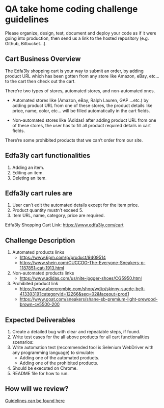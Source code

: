 QA take home coding challenge guidelines
===============================================

Please organize, design, test, document and deploy your code as if it were
going into production, then send us a link to the hosted repository (e.g.
Github, Bitbucket...).


Cart Business Overview
----------------------

The Edfa3ly shopping cart is your way to submit an order, by adding product URL which has been gotten from any store like Amazon, eBay, etc… to the cart then check out the cart.

There’re two types of stores, automated stores, and non-automated ones.

* Automated stores like (Amazon, eBay, Ralph Lauren, GAP …etc.) by adding product URL from one of these stores, the product details like price, name, color, etc… will be filled automatically in the cart fields.

* Non-automated stores like (Adidas) after adding product URL from one of these stores, the user has to fill all product required details in cart fields.

There’re some prohibited products that we can’t order from our site.

Edfa3ly cart functionalities
----------------------------

   1. Adding an item.
   1. Editing an item.
   1. Deleting an item.
   
Edfa3ly cart rules are
----------------------
   1. User can’t edit the automated details except for the item price.
   1. Product quantity mustn’t exceed 5.
   1. Item URL, name, category, price are required.


Edfa3ly Shopping Cart Link: https://www.edfa3ly.com/cart


Challenge Description
---------------------
1. Automated products links
	* https://www.6pm.com/p/product/9409514
	* https://www.shein.com/CUCCOO-The-Everyone-Sneakers-p-1187851-cat-1913.html
1. Non-automated products links
	* https://www.adidas.com/us/nite-jogger-shoes/CG5950.html
1. Prohibited product link
	* https://www.abercrombie.com/shop/wd/p/skinny-suede-belt-41330319?categoryId=12266&seq=02&faceout=prod1
    * https://www.goat.com/sneakers/shane-sb-premium-light-orewood-brown-cv5500-200
  
Expected Deliverables
---------------------

1. Create a detailed bug with clear and repeatable steps, if found.
1. Write test cases for the all above products for all cart functionalities scenarios:
1. Write automation test (recommended tool is Selenium WebDriver with any programming language) to simulate: 
	* Adding one of the automated products.
	* Adding one of the prohibited products.
1. Should be executed on Chrome.
1. README file for how to run.
 
How will we review?
-------------------
 
[Guidelines can be found here](README.md)
